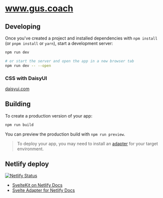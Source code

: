 # www.gus.coach

## Developing

Once you've created a project and installed dependencies with `npm install` (or `pnpm install` or `yarn`), start a development server:

```bash
npm run dev

# or start the server and open the app in a new browser tab
npm run dev -- --open
```

### CSS with DaisyUI
[daisyui.com](https://daisyui.com)

## Building

To create a production version of your app:

```bash
npm run build
```

You can preview the production build with `npm run preview`.

> To deploy your app, you may need to install an [adapter](https://kit.svelte.dev/docs/adapters) for your target environment.

## Netlify deploy

[![Netlify Status](https://api.netlify.com/api/v1/badges/1e049169-c0c6-4a70-aca1-87dc7a1f96ae/deploy-status)](https://app.netlify.com/sites/magnificent-paletas-4d4f3b/deploys)

* [SvelteKit on Netlify Docs](https://docs.netlify.com/integrations/frameworks/sveltekit/?_gl=1%2a1rrs3ru%2a_gcl_au%2aMTg4NjI0OTI4LjE2ODkwMTQ1MDc.)
* [Svelte Adapter for Netlify Docs](https://kit.svelte.dev/docs/adapter-netlify)